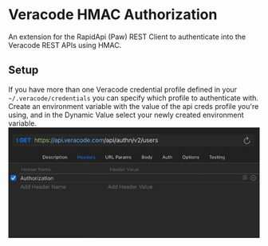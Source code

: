 # Veracode HMAC Authorization

An extension for the RapidApi (Paw) REST Client to authenticate into the Veracode REST APIs using HMAC.

## Setup


If you have more than one Veracode credential profile defined in your `~/.veracode/credentials` you can specify which profile to authenticate with. Create an environment variable with the value of the api creds profile you're using, and in the Dynamic Value select your newly created environment variable.
![Example Profile Env Variable Setup GIF](setup_example.gif)